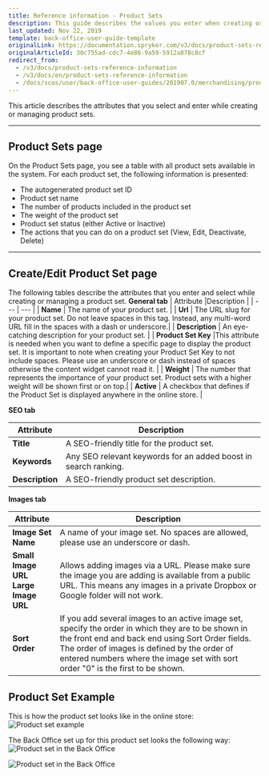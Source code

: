 ```yaml
---
title: Reference information - Product Sets
description: This guide describes the values you enter when creating or updating product sets in the Back Office.
last_updated: Nov 22, 2019
template: back-office-user-guide-template
originalLink: https://documentation.spryker.com/v3/docs/product-sets-reference-information
originalArticleId: 30c755ad-cdc7-4e86-9a59-5912a878c8cf
redirect_from:
  - /v3/docs/product-sets-reference-information
  - /v3/docs/en/product-sets-reference-information
  - /docs/scos/user/back-office-user-guides/201907.0/merchandising/product-sets/references/product-sets-reference-information.html
---
```


This article describes the attributes that you select and enter while creating or managing product sets.
***
## Product Sets page
On the Product Sets page, you see a table with all product sets available in the system. 
For each product set, the following information is presented:

* The autogenerated product set ID
* Product set name
* The number of products included in the product set
* The weight of the product set
* Product set status (either Active or Inactive)
* The actions that you can do on a product set (View, Edit, Deactivate, Delete)
***
## Create/Edit Product Set page
The following tables describe the attributes that you enter and select while creating or managing a product set.
**General tab**
| Attribute |Description  |
| --- | --- |
| **Name** | The name of your product set. |
| **Url** | The URL slug for your product set. Do not leave spaces in this tag. Instead, any multi-word URL fill in the spaces with a dash or underscore.|
| **Description** | An eye-catching description for your product set. |
| **Product Set Key** |This attribute is needed when you want to define a specific page to display the product set. It is important to note when creating your Product Set Key to not include spaces. Please use an underscore or dash instead of spaces otherwise the content widget cannot read it. |
| **Weight** | The number that represents the importance of your product set. Product sets with a higher weight will be shown first or on top.|
| **Active** | A checkbox that defines if the Product Set is displayed anywhere in the online store. |

**SEO tab**

| Attribute |Description  |
| --- | --- |
| **Title** | A SEO-friendly title for the product set. |
| **Keywords**|Any SEO relevant keywords for an added boost in search ranking. |
| **Description** |A SEO-friendly product set description.  |
**Images tab**

| Attribute | Description |
| --- | --- |
| **Image Set Name** |A name of your image set. No spaces are allowed, please use an underscore or dash. |
| **Small Image URL**<br>**Large Image URL** | Allows adding images via a URL. Please make sure the image you are adding is available from a public URL. This means any images in a private Dropbox or Google folder will not work. |
| **Sort Order**|If you add several images to an active image set, specify the order in which they are to be shown in the front end and back end using Sort Order fields. The order of images is defined by the order of entered numbers where the image set with sort order "0" is the first to be shown. |  

## Product Set Example
This is how the product set looks like in the online store:
![Product set example](https://spryker.s3.eu-central-1.amazonaws.com/docs/User+Guides/Back+Office+User+Guides/Products/Products/Product+Sets/Product+Sets%3A+Reference+Information/product-set-example.png) 

The Back Office set up for this product set looks the following way:
![Product set in the Back Office](https://spryker.s3.eu-central-1.amazonaws.com/docs/User+Guides/Back+Office+User+Guides/Products/Products/Product+Sets/Product+Sets%3A+Reference+Information/product-set-in-back-office.png) 

![Product set in the Back Office](https://spryker.s3.eu-central-1.amazonaws.com/docs/User+Guides/Back+Office+User+Guides/Products/Products/Product+Sets/Product+Sets%3A+Reference+Information/product-set-example-in-back-office.png) 
